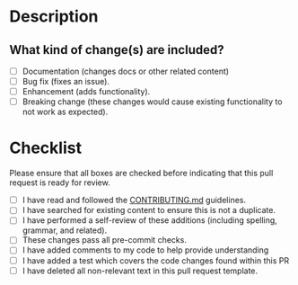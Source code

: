 <!-- _modified from [EmbeddedArtistry](https://embeddedartistry.com/blog/2017/08/04/a-github-pull-request-template-for-your-projects/)_
_referenced with modifications from [pycytominer](https://github.com/cytomining/pycytominer/blob/master/.github/PULL_REQUEST_TEMPLATE.md)_ -->

# Description

<!--
Thank you so much for your contribution to nViz!

Please _succinctly_ summarize your proposed change.
Namely, consider addressing the following questions:

- What motivated you to open this pull request?
- Were there any special adjustments you had to make to complete the work?
- Are there any issues which are related to this pull request (you may used a `#<digit>` to reference GitHub issues as links within this description)?

Also, if you haven't already, please use `pre-commit run --all-files` to help check your files using this project's pre-commit configuration.
Pre-commit checks will automatically run as part of opening this pull request and we seek to ensure all checks pass before merging changes.
-->

## What kind of change(s) are included?

- [ ] Documentation (changes docs or other related content)
- [ ] Bug fix (fixes an issue).
- [ ] Enhancement (adds functionality).
- [ ] Breaking change (these changes would cause existing functionality to not work as expected).

# Checklist

Please ensure that all boxes are checked before indicating that this pull request is ready for review.

- [ ] I have read and followed the [CONTRIBUTING.md](CONTRIBUTING.md) guidelines.
- [ ] I have searched for existing content to ensure this is not a duplicate.
- [ ] I have performed a self-review of these additions (including spelling, grammar, and related).
- [ ] These changes pass all pre-commit checks.
- [ ] I have added comments to my code to help provide understanding
- [ ] I have added a test which covers the code changes found within this PR
- [ ] I have deleted all non-relevant text in this pull request template.
